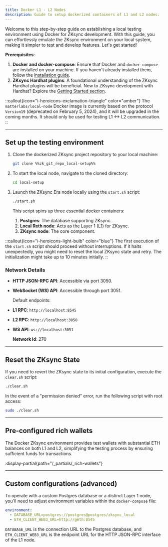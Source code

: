 ```yaml
---
title: Docker L1 - L2 Nodes
description: Guide to setup dockerized containers of L1 and L2 nodes.
---
```


Welcome to this step-by-step guide on establishing a local testing environment using Docker for ZKsync development.
With this guide, you can effortlessly emulate the ZKsync environment on your local system, making it simpler to test and develop features.
Let's get started!

**Prerequisites**:

1. **Docker and docker-compose**: Ensure that Docker and `docker-compose` are installed on your machine.
If you haven't already installed them, follow the [installation guide](https://docs.docker.com/get-docker/).
2. **ZKsync Hardhat plugins**: A foundational understanding of the ZKsync Hardhat plugins will be beneficial.
New to ZKsync development with Hardhat? Explore the [Getting Started section](/zksync-network/tooling/hardhat).

::callout{icon="i-heroicons-exclamation-triangle" color="amber"}
The `matterlabs/local-node` Docker image is currently based on the protocol `Version19` (deprecated on February 5, 2024),
and it will be upgraded in the coming months.
It should only be used for testing L1 <-> L2 communication.
::

---

## Set up the testing environment

1. Clone the dockerized ZKsync project repository to your local machine:

    ```bash
    git clone %%zk_git_repo_local-setup%%
    ```

1. To start the local node, navigate to the cloned directory:

    ```bash
    cd local-setup
    ```

1. Launch the ZKsync Era node locally using the `start.sh` script:

    ```bash
    ./start.sh
    ```

    This script spins up three essential docker containers:

    1. **Postgres**: The database supporting ZKsync.
    2. **Local Reth node**: Acts as the Layer 1 (L1) for ZKsync.
    3. **ZKsync node**: The core component.

::callout{icon="i-heroicons-light-bulb" color="blue"}
The first execution of the `start.sh` script should proceed without interruptions.
If it halts unexpectedly, you might need to reset the local ZKsync state and retry.
The initialization might take up to 10 minutes initially.
::

### Network Details

- **HTTP JSON-RPC API**: Accessible via port 3050.
- **WebSocket (WS) API**: Accessible through port 3051.

  Default endpoints:

- **L1 RPC**: `http://localhost:8545`
- **L2 RPC**: `http://localhost:3050`
- **WS API**: `ws://localhost:3051`

  **Network Id**: 270

---
## Reset the ZKsync State

If you need to revert the ZKsync state to its initial configuration, execute the `clear.sh` script:

```bash
./clear.sh
```

In the event of a "permission denied" error, run the following script with root access:

```bash
sudo ./clear.sh
```

---
## Pre-configured rich wallets

The Docker ZKsync environment provides test wallets with substantial ETH balances on both L1 and L2,
simplifying the testing process by ensuring sufficient funds for transactions.

:display-partial{path="/_partials/_rich-wallets"}

---
## Custom configurations (advanced)

To operate with a custom Postgres database or a distinct Layer 1 node,
you'll need to adjust environment variables within the `docker-compose` file:

```yaml
environment:
  - DATABASE_URL=postgres://postgres@postgres/zksync_local
  - ETH_CLIENT_WEB3_URL=http://geth:8545
```

`DATABASE_URL` is the connection URL to the Postgres database,
and `ETH_CLIENT_WEB3_URL` is the endpoint URL for the HTTP JSON-RPC interface of the L1 node.
